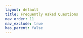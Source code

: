 ```yaml
---
layout: default
title: Frequently Asked Questions
nav_order: 11
nav_exclude: true
has_parent: false
---
```

